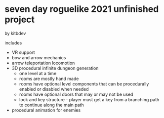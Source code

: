 # seven day roguelike 2021 unfinished project
by kitbdev

includes  
* VR support
* bow and arrow mechanics
* arrow teleportation locomotion
* 3D procedural infinite dungeon generation
  * one level at a time
  * rooms are mostly hand made
  * rooms have optional level components that can be procedurally enabled or disabled when needed
  * rooms have optional doors that may or may not be used
  * lock and key structure - player must get a key from a branching path to continue along the main path
* procedural animation for enemies



